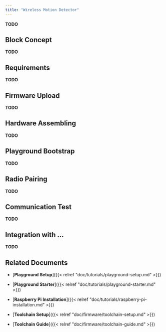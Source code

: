 ```yaml
---
title: "Wireless Motion Detector"
---
```


**TODO**

## Block Concept

**TODO**

## Requirements

**TODO**

## Firmware Upload

**TODO**

## Hardware Assembling

**TODO**

## Playground Bootstrap

**TODO**

## Radio Pairing

**TODO**

## Communication Test

**TODO**

## Integration with ...

**TODO**

## Related Documents

* [**Playground Setup**]({{< relref "doc/tutorials/playground-setup.md" >}})

* [**Playground Starter**]({{< relref "doc/tutorials/playground-starter.md" >}})

* [**Raspberry Pi Installation**]({{< relref "doc/tutorials/raspberry-pi-installation.md" >}})

* [**Toolchain Setup**]({{< relref "doc/firmware/toolchain-setup.md" >}})

* [**Toolchain Guide**]({{< relref "doc/firmware/toolchain-guide.md" >}})
